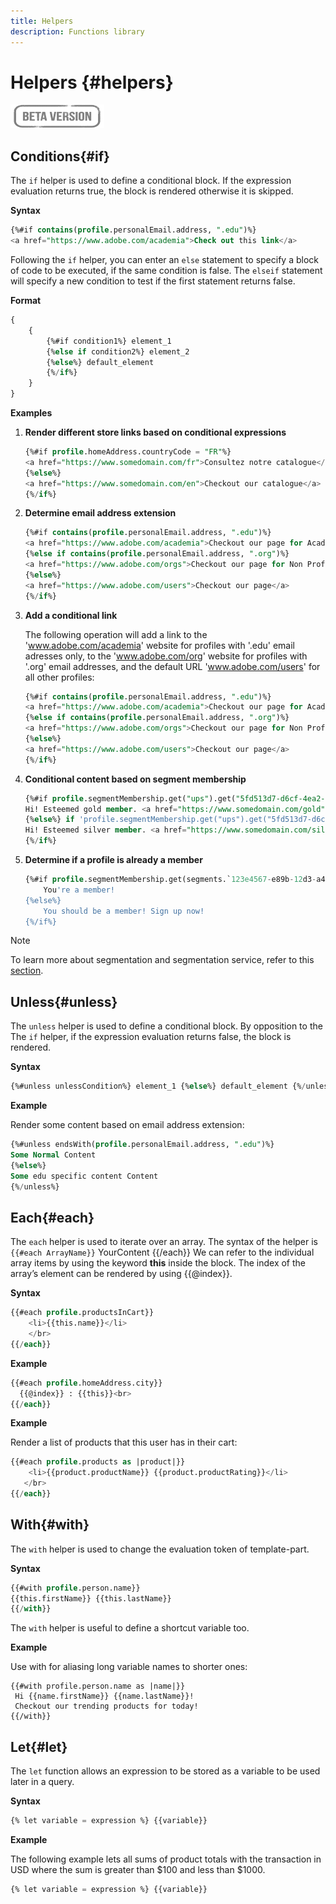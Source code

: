 ```yaml
---
title: Helpers
description: Functions library
---
```


# Helpers {#helpers}

![](../../assets/do-not-localize/badge.png)

## Conditions{#if}

The `if` helper is used to define a conditional block.
If the expression evaluation returns true, the block is rendered otherwise it is skipped.

**Syntax**

```sql
{%#if contains(profile.personalEmail.address, ".edu")%}
<a href="https://www.adobe.com/academia">Check out this link</a>
```

Following the `if` helper, you can enter an `else` statement to specify a block of code to be executed, if the same condition is false.
The `elseif` statement will specify a new condition to test if the first statement returns false.


**Format**

```sql
{
    {
        {%#if condition1%} element_1 
        {%else if condition2%} element_2 
        {%else%} default_element 
        {%/if%}
    }
}
```

**Examples**

1. **Render different store links based on conditional expressions**

    ```sql
    {%#if profile.homeAddress.countryCode = "FR"%}
    <a href="https://www.somedomain.com/fr">Consultez notre catalogue</a>
    {%else%}
    <a href="https://www.somedomain.com/en">Checkout our catalogue</a>
    {%/if%}
    ```

1. **Determine email address extension**

    ```sql
    {%#if contains(profile.personalEmail.address, ".edu")%}
    <a href="https://www.adobe.com/academia">Checkout our page for Academia personals</a>
    {%else if contains(profile.personalEmail.address, ".org")%}
    <a href="https://www.adobe.com/orgs">Checkout our page for Non Profits</a>
    {%else%}
    <a href="https://www.adobe.com/users">Checkout our page</a>
    {%/if%}
    ```

1. **Add a conditional link**

    The following operation will add a link to the 'www.adobe.com/academia' website for profiles with '.edu' email adresses only, to the 'www.adobe.com/org' website for profiles with '.org' email addresses, and the default URL 'www.adobe.com/users' for all other profiles:

    ```sql
    {%#if contains(profile.personalEmail.address, ".edu")%}
    <a href="https://www.adobe.com/academia">Checkout our page for Academia personals</a>
    {%else if contains(profile.personalEmail.address, ".org")%}
    <a href="https://www.adobe.com/orgs">Checkout our page for Non Profits</a>
    {%else%}
    <a href="https://www.adobe.com/users">Checkout our page</a>
    {%/if%}
    ```

1. **Conditional content based on segment membership**

    ```sql
    {%#if profile.segmentMembership.get("ups").get("5fd513d7-d6cf-4ea2-856a-585150041a8b").status = "existing"%}
    Hi! Esteemed gold member. <a href="https://www.somedomain.com/gold">Checkout your exclusive perks </a>
    {%else%} if 'profile.segmentMembership.get("ups").get("5fd513d7-d6cf-4ea2-856a-585150041a8c").status = "existing"'%}
    Hi! Esteemed silver member. <a href="https://www.somedomain.com/silver">Checkout your exclusive perks </a>
    {%/if%}
    ```

1. **Determine if a profile is already a member**

    ```sql
    {%#if profile.segmentMembership.get(segments.`123e4567-e89b-12d3-a456-426614174000`.id)%}
        You're a member!
    {%else%}
        You should be a member! Sign up now!
    {%/if%}
    ```

>[!NOTE]
>
>To learn more about segmentation and segmentation service, refer to this [section](../../segment/about-segments.md).


## Unless{#unless}

The `unless` helper is used to define a conditional block. By opposition to the The `if`  helper, if the expression evaluation returns false, the block is rendered.

**Syntax**

```sql
{%#unless unlessCondition%} element_1 {%else%} default_element {%/unless%}
```

**Example**

Render some content based on email address extension:

```sql
{%#unless endsWith(profile.personalEmail.address, ".edu")%}
Some Normal Content
{%else%}
Some edu specific content Content
{%/unless%}
```

## Each{#each}

The `each` helper is used to iterate over an array.
The syntax of the helper is ```{{#each ArrayName}}``` YourContent {{/each}} 
We can refer to the individual array items by using the keyword **this** inside the block. The index of the array’s element can be rendered by using {{@index}}. 

**Syntax**

```sql
{{#each profile.productsInCart}}
    <li>{{this.name}}</li>
    </br>
{{/each}}
```

**Example**

```sql
{{#each profile.homeAddress.city}}
  {{@index}} : {{this}}<br>
{{/each}}
```

**Example**

Render a list of products that this user has in their cart:

```sql
{{#each profile.products as |product|}}
    <li>{{product.productName}} {{product.productRating}}</li>
   </br>
{{/each}}
```

## With{#with}

The `with` helper is used to change the evaluation token of template-part.

**Syntax**

```sql
{{#with profile.person.name}}
{{this.firstName}} {{this.lastName}}
{{/with}}
```

The `with` helper is useful to define a shortcut variable too.

**Example**

Use with for aliasing long variable names to shorter ones:

```
{{#with profile.person.name as |name|}}
 Hi {{name.firstName}} {{name.lastName}}!
 Checkout our trending products for today!
{{/with}}
```

## Let{#let}

The `let` function allows an expression to be stored as a variable to be used later in a query.

**Syntax**

```sql
{% let variable = expression %} {{variable}}
```

**Example**

The following example lets all sums of product totals with the transaction in USD where the sum is greater than $100 and less than $1000.

```sql
{% let variable = expression %} {{variable}}
```
